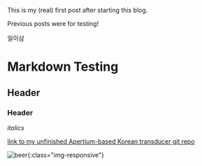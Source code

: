 This is my (real) first post after starting this blog.

Previous posts were for testing!

일이삼

# Markdown Testing  
## Header 
### Header

*italics*

[link to my unfinished Apertium-based Korean transducer git repo](https://github.com/mindoj/kor-transducer)


![beer](mindoj.github.io/assets/20161226_124829.jpg){:class="img-responsive"}